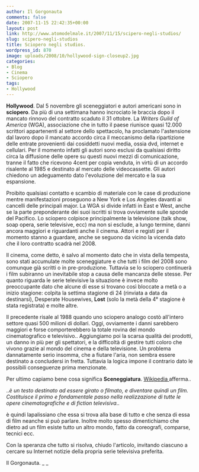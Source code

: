```yaml
---
author: Il Gorgonauta
comments: false
date: 2007-11-15 22:42:35+00:00
layout: post
link: http://www.atomodelmale.it/2007/11/15/scipero-negli-studios/
slug: scipero-negli-studios
title: Sciopero negli studios.
wordpress_id: 870
image: uploads/2008/10/hollywood-sign-closeup2.jpg
categories:
- Blog
- Cinema
- Sciopero
tags:
- Hollywood
---
```


**Hollywood**. Dal 5 novembre gli sceneggiatori e autori americani sono in **sciopero**. Da più di una settimana hanno incrociato le braccia dopo il mancato rinnovo del contratto scaduto il 31 ottobre. La _Writers Guild of America_ (WGA), associazione che in tutto il paese riunisce quasi 12.000 scrittori appartenenti al settore dello spettacolo, ha proclamato l'astensione dal lavoro dopo il mancato accordo circa il meccanismo della ripartizione delle entrate provenienti dai cosiddetti nuovi media, ossia dvd, internet e cellulari. Per il momento infatti gli autori sono esclusi da qualsiasi diritto circa la diffusione delle opere su questi nuovi mezzi di comunicazione, tranne il fatto che ricevono 4cent per copia venduta, in virtù di un accordo risalente al 1985 e destinato al mercato delle videocassette. Gli autori chiedono un adeguamento dato l'evoluzione del mercato e la sua espansione.

Proibito qualsiasi contatto e scambio di materiale con le case di produzione mentre manifestazioni proseguono a New York e Los Angeles davanti ai cancelli delle principali major. La WGA si divide infatti in East e West, anche se la parte preponderante dei suoi iscritti si trova ovviamente sulle sponde del Pacifico. Lo sciopero colpisce principalmente la televisione (talk show, soap opera, serie televisive, ecc) ma non si esclude, a lungo termine, danni ancora maggiori e riguardanti anche il cinema. Attori e registi per il momento stanno a guardare, anche se seguono da vicino la vicenda dato che il loro contratto scadrà nel 2008.

Il cinema, come detto, è salvo al momento dato che in vista della tempesta, sono stati accumulate molte sceneggiature e che tutti i film del 2008 sono comunque già scritti o in pre-produzione. Tuttavia se lo sciopero continuerà i film subiranno un inevitabile stop a causa delle mancanza delle stesse. Per quanto riguarda le serie televisive la situazione è invece molto preoccupante dato che alcune di esse si trovano così bloccate a metà o a inizio stagione: colpita la settima stagione di 24 (rinviata a data da destinarsi), Desperate Housewives, **Lost** (solo la metà della 4° stagione è stata registrata) e molte altre.

Il precedente risale al 1988 quando uno sciopero analogo costò all'intero settore quasi 500 milioni di dollari. Oggi, ovviamente i danni sarebbero maggiori e forse comporterebbero la totale rovina del mondo cinematografico e televisivo.. Aggiungiamo poi la scarsa qualità dei prodotti, un danno in più per gli spettatori, e la difficoltà di gestire tutti coloro che vivono grazie al mondo del cinema e della televisione. Un problema dannatamente serio insomma, che a fiutare l'aria, non sembra essere destinato a concludersi in fretta. Tuttavia la logica impone il contrario dato le possibili conseguenze prima menzionate.

Per ultimo capiamo bene cosa significa **Sceneggiatura**. [Wikipedia ](http://it.wikipedia.org/wiki/Sceneggiatura)afferma..

.._è un testo destinato ad essere girato o filmato, e diventare quindi un film. Costituisce il primo e fondamentale passo nella realizzazione di tutte le opere cinematografiche e di fiction televisiva_..

è quindi lapalissiano che essa si trova alla base di tutto e che senza di essa di film neanche si può parlare. Inoltre molto spesso dimentichiamo che dietro ad un film esiste tutto un altro mondo, fatto da coreografi, comparse, tecnici ecc.

Con la speranza che tutto si risolva, chiudo l'articolo, invitando ciascuno a cercare su Internet notizie della propria serie televisiva preferita.

Il Gorgonauta. [](//atomodelmale.forumfree.net/?t=22434503:/.html)_ _
